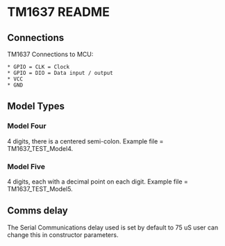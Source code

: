 # TM1637 README


## Connections

TM1637 Connections to MCU: 

	* GPIO = CLK = Clock
	* GPIO = DIO = Data input / output
	* VCC 
	* GND

## Model Types

### Model Four

4 digits, there is a centered semi-colon. Example file = TM1637_TEST_Model4.
 
### Model Five

4 digits, each with a decimal point on each digit. Example file = TM1637_TEST_Model5.

## Comms delay

The Serial Communications delay used is set 
by default to 75 uS user can change this in constructor parameters.
